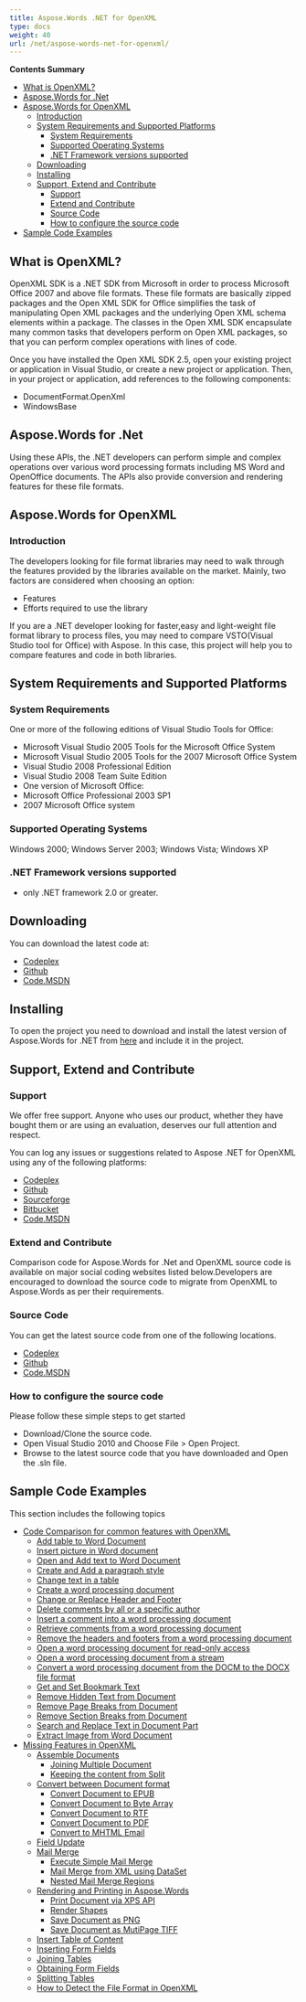 ```yaml
---
title: Aspose.Words .NET for OpenXML
type: docs
weight: 40
url: /net/aspose-words-net-for-openxml/
---
```


**Contents Summary**

- [What is OpenXML?](#Aspose.Words.NETforOpenXML-WhatisOpenXML?)
- [Aspose.Words for .Net](#Aspose.Words.NETforOpenXML-Aspose.Wordsfor.Net)
- [Aspose.Words for OpenXML](#Aspose.Words.NETforOpenXML-Aspose.WordsforOpenXML) 
  - [Introduction](#Aspose.Words.NETforOpenXML-Introduction)
  - [System Requirements and Supported Platforms](#Aspose.Words.NETforOpenXML-SystemRequirementsandSupportedPlatforms) 
    - [System Requirements](#Aspose.Words.NETforOpenXML-SystemRequirements)
    - [Supported Operating Systems](#Aspose.Words.NETforOpenXML-SupportedOperatingSystems)
    - [.NET Framework versions supported](#Aspose.Words.NETforOpenXML-.NETFrameworkversionssupported)
  - [Downloading](#Aspose.Words.NETforOpenXML-Downloading)
  - [Installing](#Aspose.Words.NETforOpenXML-Installing)
  - [Support, Extend and Contribute](#Aspose.Words.NETforOpenXML-Support,ExtendandContribute) 
    - [Support](#Aspose.Words.NETforOpenXML-Support)
    - [Extend and Contribute](#Aspose.Words.NETforOpenXML-ExtendandContribute)
    - [Source Code](#Aspose.Words.NETforOpenXML-SourceCode)
    - [How to configure the source code](#Aspose.Words.NETforOpenXML-Howtoconfigurethesourcecode)
- [Sample Code Examples](#Aspose.Words.NETforOpenXML-SampleCodeExamples)

## **What is OpenXML?**

OpenXML SDK is a .NET SDK from Microsoft in order to process Microsoft Office 2007 and above file formats. These file formats are basically zipped packages and the Open XML SDK for Office simplifies the task of manipulating Open XML packages and the underlying Open XML schema elements within a package. The classes in the Open XML SDK encapsulate many common tasks that developers perform on Open XML packages, so that you can perform complex operations with lines of code.

Once you have installed the Open XML SDK 2.5, open your existing project or application in Visual Studio, or create a new project or application. Then, in your project or application, add references to the following components:

- DocumentFormat.OpenXml
- WindowsBase

## **Aspose.Words for .Net**

Using these APIs, the .NET developers can perform simple and complex operations over various word processing formats including MS Word and OpenOffice documents. The APIs also provide conversion and rendering features for these file formats.

## **Aspose.Words for OpenXML**

### **Introduction**

The developers looking for file format libraries may need to walk through the features provided by the libraries available on the market. Mainly, two factors are considered when choosing an option:

- Features
- Efforts required to use the library

If you are a .NET developer looking for faster,easy and light-weight file format library to process files, you may need to compare VSTO(Visual Studio tool for Office) with Aspose. In this case, this project will help you to compare features and code in both libraries.

## **System Requirements and Supported Platforms**

### **System Requirements**

One or more of the following editions of Visual Studio Tools for Office:

- Microsoft Visual Studio 2005 Tools for the Microsoft Office System
- Microsoft Visual Studio 2005 Tools for the 2007 Microsoft Office System
- Visual Studio 2008 Professional Edition
- Visual Studio 2008 Team Suite Edition
- One version of Microsoft Office:
- Microsoft Office Professional 2003 SP1
- 2007 Microsoft Office system

### **Supported Operating Systems**

Windows 2000; Windows Server 2003; Windows Vista; Windows XP

### **.NET Framework versions supported**

- only .NET framework 2.0 or greater.

## **Downloading**

You can download the latest code at:

- [Codeplex](http://goo.gl/x6gdD4)
- [Github](https://github.com/aspose-words/Aspose.Words-for-.NET/releases/tag/MissingFeaturesofOpenXMLWordsv1.1)
- [Code.MSDN](https://code.msdn.microsoft.com/Missing-Features-in-6a2c882b)

## **Installing**

To open the project you need to download and install the latest version of Aspose.Words for .NET from [here](http://www.aspose.com/.net/word-component.aspx) and include it in the project.

## **Support, Extend and Contribute**

### **Support**

We offer free support. Anyone who uses our product, whether they have bought them or are using an evaluation, deserves our full attention and respect.

You can log any issues or suggestions related to Aspose .NET for OpenXML using any of the following platforms:

- [Codeplex](http://goo.gl/LD4ZPz)
- [Github](http://goo.gl/UHkCJe)
- [Sourceforge](http://goo.gl/f8zdLU)
- [Bitbucket](http://goo.gl/1Eo1DQ)
- [Code.MSDN](https://code.msdn.microsoft.com/Missing-Features-in-6a2c882b)

### **Extend and Contribute**

Comparison code for Aspose.Words for .Net and OpenXML source code is available on major social coding websites listed below.Developers are encouraged to download the source code to migrate from OpenXML to Aspose.Words as per their requirements.

### **Source Code**

You can get the latest source code from one of the following locations.

- [Codeplex](http://goo.gl/x6gdD4)
- [Github](https://github.com/aspose-words/Aspose.Words-for-.NET/releases/tag/MissingFeaturesofOpenXMLWordsv1.1)
- [Code.MSDN](https://code.msdn.microsoft.com/Missing-Features-in-6a2c882b)

### **How to configure the source code**

Please follow these simple steps to get started

- Download/Clone the source code.
- Open Visual Studio 2010 and Choose File > Open Project.
- Browse to the latest source code that you have downloaded and Open the .sln file.

## **Sample Code Examples**

This section includes the following topics

- [Code Comparison for common features with OpenXML](https://docs.aspose.com/words/net/code-comparison-for-common-features-with-openxml/)
  - [Add table to Word Document](https://docs.aspose.com/words/net/add-table-to-word-document/)
  - [Insert picture in Word document](https://docs.aspose.com/words/net/insert-picture-in-word-document/)
  - [Open and Add text to Word Document](https://docs.aspose.com/words/net/open-and-add-text-to-word-document/)
  - [Create and Add a paragraph style](https://docs.aspose.com/words/net/create-and-add-a-paragraph-style/)
  - [Change text in a table](https://docs.aspose.com/words/net/change-text-in-a-table/)
  - [Create a word processing document](https://docs.aspose.com/words/net/create-a-word-processing-document/)
  - [Change or Replace Header and Footer](https://docs.aspose.com/words/net/change-or-replace-header-and-footer/)
  - [Delete comments by all or a specific author](https://docs.aspose.com/words/net/delete-comments-by-all-or-a-specific-author/)
  - [Insert a comment into a word processing document](https://docs.aspose.com/words/net/insert-a-comment-into-a-word-processing-document/)
  - [Retrieve comments from a word processing document](https://docs.aspose.com/words/net/retrieve-comments-from-a-word-processing-document/)
  - [Remove the headers and footers from a word processing document](https://docs.aspose.com/words/net/remove-the-headers-and-footers-from-a-word-processing-document/)
  - [Open a word processing document for read-only access](https://docs.aspose.com/words/net/open-a-word-processing-document-for-read-only-access/)
  - [Open a word processing document from a stream](https://docs.aspose.com/words/net/open-a-word-processing-document-from-a-stream/)
  - [Convert a word processing document from the DOCM to the DOCX file format](https://docs.aspose.com/words/net/convert-a-word-processing-document-from-the-docm-to-the-docx-file-format/)
  - [Get and Set Bookmark Text](https://docs.aspose.com/words/net/get-and-set-bookmark-text/)
  - [Remove Hidden Text from Document](https://docs.aspose.com/words/net/remove-hidden-text-from-document/)
  - [Remove Page Breaks from Document](https://docs.aspose.com/words/net/remove-page-breaks-from-document/)
  - [Remove Section Breaks from Document](https://docs.aspose.com/words/net/remove-section-breaks-from-document/)
  - [Search and Replace Text in Document Part](https://docs.aspose.com/words/net/search-and-replace-text-in-document-part/)
  - [Extract Image from Word Document](https://docs.aspose.com/words/net/extract-image-from-word-document/)
- [Missing Features in OpenXML](https://docs.aspose.com/words/net/missing-features-in-openxml/)
  - [Assemble Documents](https://docs.aspose.com/words/net/assemble-documents/)
    - [Joining Multiple Document](https://docs.aspose.com/words/net/joining-multiple-document/)
    - [Keeping the content from Split](https://docs.aspose.com/words/net/keeping-the-content-from-split/)
  - [Convert between Document format](https://docs.aspose.com/words/net/convert-between-document-format/)
    - [Convert Document to EPUB](https://docs.aspose.com/words/net/convert-document-to-epub/)
    - [Convert Document to Byte Array](https://docs.aspose.com/words/net/convert-document-to-byte-array/)
    - [Convert Document to RTF](https://docs.aspose.com/words/net/convert-document-to-rtf/)
    - [Convert Document to PDF](https://docs.aspose.com/words/net/convert-document-to-pdf/)
    - [Convert to MHTML Email](https://docs.aspose.com/words/net/convert-to-mhtml-email/)
  - [Field Update](https://docs.aspose.com/words/net/field-update/)
  - [Mail Merge](https://docs.aspose.com/words/net/mail-merge/)
    - [Execute Simple Mail Merge](https://docs.aspose.com/words/net/execute-simple-mail-merge/)
    - [Mail Merge from XML using DataSet](https://docs.aspose.com/words/net/mail-merge-from-xml-using-dataset/)
    - [Nested Mail Merge Regions](https://docs.aspose.com/words/net/nested-mail-merge-regions/)
  - [Rendering and Printing in Aspose.Words](https://docs.aspose.com/words/net/rendering-and-printing-in-aspose-words/)
    - [Print Document via XPS API](https://docs.aspose.com/words/net/print-document-via-xps-api/)
    - [Render Shapes](https://docs.aspose.com/words/net/render-shapes/)
    - [Save Document as PNG](https://docs.aspose.com/words/net/save-document-as-png/)
    - [Save Document as MutiPage TIFF](https://docs.aspose.com/words/net/save-document-as-mutipage-tiff/)
  - [Insert Table of Content](https://docs.aspose.com/words/net/insert-table-of-content/)
  - [Inserting Form Fields](https://docs.aspose.com/words/net/inserting-form-fields/)
  - [Joining Tables](https://docs.aspose.com/words/net/joining-tables/)
  - [Obtaining Form Fields](https://docs.aspose.com/words/net/obtaining-form-fields/)
  - [Splitting Tables](https://docs.aspose.com/words/net/splitting-tables/)
  - [How to Detect the File Format in OpenXML](https://docs.aspose.com/words/net/how-to-detect-the-file-format-in-openxml/)

